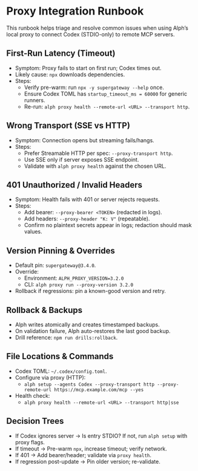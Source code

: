 # Proxy Integration Runbook

This runbook helps triage and resolve common issues when using Alph’s local proxy to connect Codex (STDIO-only) to remote MCP servers.

## First-Run Latency (Timeout)
- Symptom: Proxy fails to start on first run; Codex times out.
- Likely cause: `npx` downloads dependencies.
- Steps:
  - Verify pre-warm: run `npx -y supergateway --help` once.
  - Ensure Codex TOML has `startup_timeout_ms = 60000` for generic runners.
  - Re-run: `alph proxy health --remote-url <URL> --transport http`.

## Wrong Transport (SSE vs HTTP)
- Symptom: Connection opens but streaming fails/hangs.
- Steps:
  - Prefer Streamable HTTP per spec: `--proxy-transport http`.
  - Use SSE only if server exposes SSE endpoint.
  - Validate with `alph proxy health` against the chosen URL.

## 401 Unauthorized / Invalid Headers
- Symptom: Health fails with 401 or server rejects requests.
- Steps:
  - Add bearer: `--proxy-bearer <TOKEN>` (redacted in logs).
  - Add headers: `--proxy-header "K: V"` (repeatable).
  - Confirm no plaintext secrets appear in logs; redaction should mask values.

## Version Pinning & Overrides
- Default pin: `supergateway@3.4.0`.
- Override:
  - Environment: `ALPH_PROXY_VERSION=3.2.0`
  - CLI: `alph proxy run --proxy-version 3.2.0`
- Rollback if regressions: pin a known-good version and retry.

## Rollback & Backups
- Alph writes atomically and creates timestamped backups.
- On validation failure, Alph auto-restores the last good backup.
- Drill reference: `npm run drills:rollback`.

## File Locations & Commands
- Codex TOML: `~/.codex/config.toml`.
- Configure via proxy (HTTP):
  - `alph setup --agents Codex --proxy-transport http --proxy-remote-url https://mcp.example.com/mcp --yes`
- Health check:
  - `alph proxy health --remote-url <URL> --transport http|sse`

## Decision Trees
- If Codex ignores server → Is entry STDIO? If not, run `alph setup` with proxy flags.
- If timeout → Pre-warm `npx`, increase timeout; verify network.
- If 401 → Add bearer/header; validate via `proxy health`.
- If regression post-update → Pin older version; re-validate.
